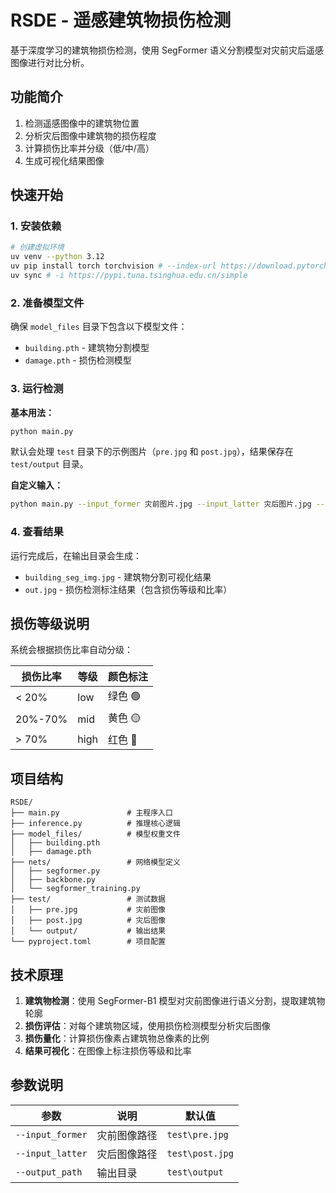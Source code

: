 # RSDE - 遥感建筑物损伤检测

基于深度学习的建筑物损伤检测，使用 SegFormer 语义分割模型对灾前灾后遥感图像进行对比分析。

## 功能简介

1. 检测遥感图像中的建筑物位置
2. 分析灾后图像中建筑物的损伤程度
3. 计算损伤比率并分级（低/中/高）
4. 生成可视化结果图像

## 快速开始

### 1. 安装依赖

```bash
# 创建虚拟环境
uv venv --python 3.12
uv pip install torch torchvision # --index-url https://download.pytorch.org/whl/cu128 #Linux可选指定CUDA版本（默认CUDA12.8），但Windows必须指定CUDA版本
uv sync # -i https://pypi.tuna.tsinghua.edu.cn/simple
```

### 2. 准备模型文件

确保 `model_files` 目录下包含以下模型文件：
- `building.pth` - 建筑物分割模型
- `damage.pth` - 损伤检测模型

### 3. 运行检测

**基本用法：**

```bash
python main.py
```

默认会处理 `test` 目录下的示例图片（`pre.jpg` 和 `post.jpg`），结果保存在 `test/output` 目录。

**自定义输入：**

```bash
python main.py --input_former 灾前图片.jpg --input_latter 灾后图片.jpg --output_path 输出目录
```

### 4. 查看结果

运行完成后，在输出目录会生成：
- `building_seg_img.jpg` - 建筑物分割可视化结果
- `out.jpg` - 损伤检测标注结果（包含损伤等级和比率）

## 损伤等级说明

系统会根据损伤比率自动分级：

| 损伤比率 | 等级 | 颜色标注 |
|---------|------|---------|
| < 20%   | low  | 绿色 🟢 |
| 20%-70% | mid  | 黄色 🟡 |
| > 70%   | high | 红色 🔴 |

## 项目结构

```
RSDE/
├── main.py               # 主程序入口
├── inference.py          # 推理核心逻辑
├── model_files/          # 模型权重文件
│   ├── building.pth
│   ├── damage.pth
├── nets/                 # 网络模型定义
│   ├── segformer.py
│   ├── backbone.py
│   └── segformer_training.py
├── test/                 # 测试数据
│   ├── pre.jpg           # 灾前图像
│   ├── post.jpg          # 灾后图像
│   └── output/           # 输出结果
└── pyproject.toml        # 项目配置
```

## 技术原理

1. **建筑物检测**：使用 SegFormer-B1 模型对灾前图像进行语义分割，提取建筑物轮廓
2. **损伤评估**：对每个建筑物区域，使用损伤检测模型分析灾后图像
3. **损伤量化**：计算损伤像素占建筑物总像素的比例
4. **结果可视化**：在图像上标注损伤等级和比率

## 参数说明

| 参数 | 说明 | 默认值 |
|-----|------|--------|
| `--input_former` | 灾前图像路径 | `test\pre.jpg` |
| `--input_latter` | 灾后图像路径 | `test\post.jpg` |
| `--output_path` | 输出目录 | `test\output` |

